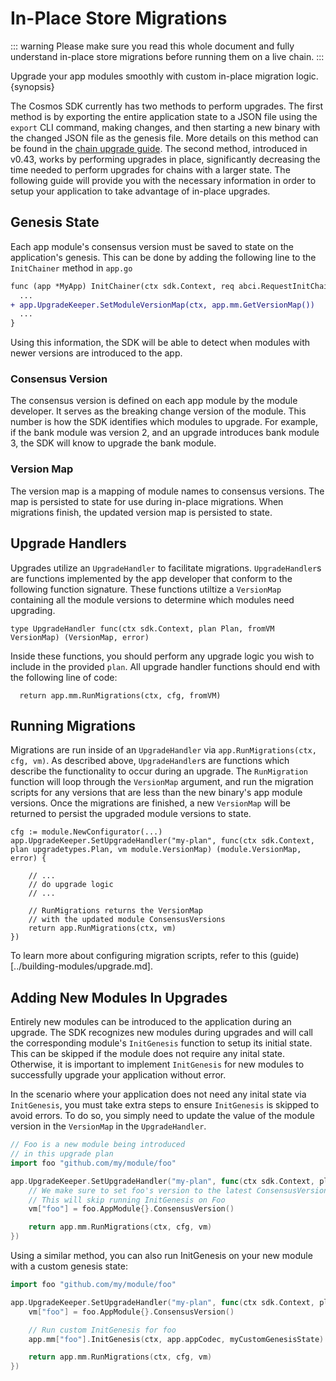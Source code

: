 <!--
order: 15
-->

# In-Place Store Migrations

::: warning
Please make sure you read this whole document and fully understand in-place store migrations before running them on a live chain.
:::

Upgrade your app modules smoothly with custom in-place migration logic. {synopsis}

The Cosmos SDK currently has two methods to perform upgrades. The first method is by exporting the entire application state to a JSON file using the `export` CLI command, making changes, and then starting a new binary with the changed JSON file as the genesis file. More details on this method can be found in the [chain upgrade guide](../migrations/chain-upgrade-guide-040.md#upgrade-procedure). The second method, introduced in v0.43, works by performing upgrades in place, significantly decreasing the time needed to perform upgrades for chains with a larger state. The following guide will provide you with the necessary information in order to setup your application to take advantage of in-place upgrades.

## Genesis State

Each app module's consensus version must be saved to state on the application's genesis. This can be done by adding the following line to the `InitChainer` method in `app.go`

```diff
func (app *MyApp) InitChainer(ctx sdk.Context, req abci.RequestInitChain) abci.ResponseInitChain {
  ...
+ app.UpgradeKeeper.SetModuleVersionMap(ctx, app.mm.GetVersionMap())
  ...
}
```

Using this information, the SDK will be able to detect when modules with newer versions are introduced to the app. 

### Consensus Version
The consensus version is defined on each app module by the module developer. It serves as the breaking change version of the module. This number is how the SDK identifies which modules to upgrade. For example, if the bank module was version 2, and an upgrade introduces bank module 3, the SDK will know to upgrade the bank module.

### Version Map
The version map is a mapping of module names to consensus versions. The map is persisted to state for use during in-place migrations. When migrations finish, the updated version map is persisted to state. 

## Upgrade Handlers

Upgrades utilize an `UpgradeHandler` to facilitate migrations. `UpgradeHandler`s are functions implemented by the app developer that conform to the following function signature. These functions utiltize a `VersionMap` containing all the module versions to determine which modules need upgrading.

```golang
type UpgradeHandler func(ctx sdk.Context, plan Plan, fromVM VersionMap) (VersionMap, error)
```

Inside these functions, you should perform any upgrade logic you wish to include in the provided `plan`. All upgrade handler functions should end with the following line of code:

```golang
  return app.mm.RunMigrations(ctx, cfg, fromVM)
```

## Running Migrations

Migrations are run inside of an `UpgradeHandler` via `app.RunMigrations(ctx, cfg, vm)`. As described above, `UpgradeHandler`s are functions which describe the functionality to occur during an upgrade. The `RunMigration` function will loop through the `VersionMap` argument, and run the migration scripts for any versions that are less than the new binary's app module versions. Once the migrations are finished, a new `VersionMap` will be returned to persist the upgraded module versions to state.

```golang
cfg := module.NewConfigurator(...)
app.UpgradeKeeper.SetUpgradeHandler("my-plan", func(ctx sdk.Context, plan upgradetypes.Plan, vm module.VersionMap) (module.VersionMap, error) {

    // ...
    // do upgrade logic
    // ...

    // RunMigrations returns the VersionMap
    // with the updated module ConsensusVersions
    return app.RunMigrations(ctx, vm)
})
```

To learn more about configuring migration scripts, refer to this (guide)[../building-modules/upgrade.md].

## Adding New Modules In Upgrades

Entirely new modules can be introduced to the application during an upgrade. The SDK recognizes new modules during upgrades and will call the corresponding module's `InitGenesis` function to setup its initial state. This can be skipped if the module does not require any inital state. Otherwise, it is important to implement `InitGenesis` for new modules to successfully upgrade your application without error.

In the scenario where your application does not need any inital state via `InitGenesis`, you must take extra steps to ensure `InitGenesis` is skipped to avoid errors. To do so, you simply need to update the value of the module version in the `VersionMap` in the `UpgradeHandler`. 

```go
// Foo is a new module being introduced
// in this upgrade plan
import foo "github.com/my/module/foo"

app.UpgradeKeeper.SetUpgradeHandler("my-plan", func(ctx sdk.Context, plan upgradetypes.Plan, vm module.VersionMap)  (module.VersionMap, error) {
    // We make sure to set foo's version to the latest ConsensusVersion in the VersionMap.
    // This will skip running InitGenesis on Foo
    vm["foo"] = foo.AppModule{}.ConsensusVersion()

    return app.mm.RunMigrations(ctx, cfg, vm)
})
```

Using a similar method, you can also run InitGenesis on your new module with a custom genesis state:

```go
import foo "github.com/my/module/foo"

app.UpgradeKeeper.SetUpgradeHandler("my-plan", func(ctx sdk.Context, plan upgradetypes.Plan, vm module.VersionMap)  (module.VersionMap, error) {
    vm["foo"] = foo.AppModule{}.ConsensusVersion()

    // Run custom InitGenesis for foo
    app.mm["foo"].InitGenesis(ctx, app.appCodec, myCustomGenesisState)

    return app.mm.RunMigrations(ctx, cfg, vm)
})
```

